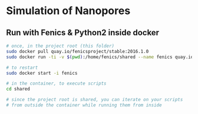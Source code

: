 # Simulation of Nanopores

## Run with Fenics & Python2 inside docker

```sh
# once, in the project root (this folder)
sudo docker pull quay.io/fenicsproject/stable:2016.1.0
sudo docker run -ti -v $(pwd):/home/fenics/shared --name fenics quay.io/fenicsproject/stable:2016.2.0

# to restart
sudo docker start -i fenics

# in the container, to execute scripts
cd shared

# since the project root is shared, you can iterate on your scripts
# from outside the container while running them from inside
```

